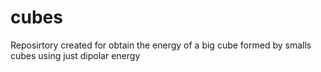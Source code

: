 # cubes
Reposirtory created for obtain the energy of a big cube formed by smalls cubes using just dipolar energy
